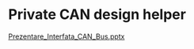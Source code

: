 # Private CAN design helper 
[Prezentare_Interfata_CAN_Bus.pptx](https://github.com/user-attachments/files/21353006/Prezentare_Interfata_CAN_Bus.pptx)
